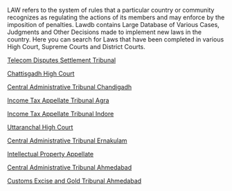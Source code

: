 LAW refers to the system of rules that a particular country or community recognizes as 
regulating the actions of its members and may enforce by the imposition of penalties.  Lawdb contains 
Large Database of Various Cases, Judgments and Other Decisions made to implement new laws in the country.
Here you can search for Laws that have been completed in various High Court, Supreme Courts
and District Courts.

<a href="https://lawdb.in/telecom-disputes-settlement-tribunal">Telecom Disputes Settlement Tribunal</a>

<a href="https://lawdb.in/chattisgarh-high-court">Chattisgadh High Court</a>

<a href="https://lawdb.in/central-administrative-tribunal-chandigarh">Central Administrative Tribunal Chandigadh</a>

<a href="https://lawdb.in/income-tax-appellate-tribunal-agra">Income Tax Appellate Tribunal Agra</a>

<a href="https://lawdb.in/income-tax-appellate-tribunal-indore">Income Tax Appellate Tribunal Indore</a>

<a href="https://lawdb.in/uttaranchal-high-court">Uttaranchal High Court</a>

<a href="https://lawdb.in/central-administrative-tribunal-ernakulam">Central Administrative Tribunal Ernakulam</a>

<a href="https://lawdb.in/intellectual-property-appellate-board">Intellectual Property Appellate</a>

<a href="https://lawdb.in/central-administrative-tribunal-ahmedabad">Central Administrative Tribunal Ahmedabad</a>

<a href="https://lawdb.in/customs-excise-and-gold-tribunal-ahmedabad">Customs Excise and Gold Tribunal Ahmedabad</a>
